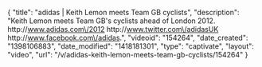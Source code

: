 {
    "title": "adidas | Keith Lemon meets Team GB cyclists",
    "description": "Keith Lemon meets Team GB's cyclists ahead of London 2012. http:\/\/www.adidas.com\/2012 http:\/\/www.twitter.com\/adidasUK http:\/\/www.facebook.com\/adidas.",
    "videoid": "154264",
    "date_created": "1398106883",
    "date_modified": "1418181301",
    "type": "captivate",
    "layout": "video",
    "url": "\/v\/adidas-keith-lemon-meets-team-gb-cyclists\/154264"
}